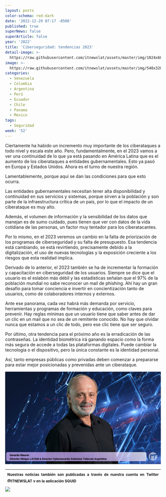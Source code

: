 ```yaml
---
layout: posts
color-schema: red-dark
date: '2022-12-29 07:17 -0500'
published: true
superNews: false
superArticle: false
year: '2022'
title: 'Ciberseguridad: tendencias 2023'
detail-image: >-
  https://raw.githubusercontent.com/itnewslat/assets/master/img/1024x680/Gerardo-Maurer-g.jpg
image: >-
  https://raw.githubusercontent.com/itnewslat/assets/master/img/540x320/Gerardo-Maurer-p.jpg
categories:
  - Venezuela
  - Colombia
  - Argentina
  - Perú
  - Ecuador
  - Chile
  - Panama
  - Mexico
tags:
  - Seguridad
week: '52'
---
```

Ciertamente ha habido un incremento muy importante de los ciberataques a todo nivel y escala este año. Pero, fundamentalmente, en el 2023 vamos a ver una continuidad de lo que ya está pasando en América Latina que es el aumento de los ciberataques a entidades gubernamentales. Esto ya pasó en Europa y Estados Unidos. Ahora es el turno de nuestra región. 

Lamentablemente, porque aquí se dan las condiciones para que esto ocurra.

Las entidades gubernamentales necesitan tener alta disponibilidad y continuidad en sus servicios y sistemas, porque sirven a la población y son parte de la infraestructura crítica de un país, por lo que el impacto de un ciberataque es muy alto.

Además, el volumen de información y la sensibilidad de los datos que manejan es de sumo cuidado, pues tienen que ver con datos de la vida cotidiana de las personas, un factor muy tentador para los ciberatacantes.

Por lo mismo, en el 2023 veremos un cambio en la falta de priorización de los programas de ciberseguridad y su falta de presupuesto. Esa tendencia está cambiando, se está revirtiendo, precisamente debido a la digitalización, el uso de nuevas tecnologías y la exposición creciente a los riesgos que esta realidad implica.

Derivado de lo anterior, el 2023 también se ha de incrementar la formación y capacitación en ciberseguridad de los usuarios. Siempre se dice que el usuario es el eslabón más débil y las estadísticas señalan que el 97% de la población mundial no sabe reconocer un mail de phishing. Ahí hay un gran desafío para tomar conciencia e invertir en concientización tanto de usuarios, como de colaboradores internos y externos.

Ante ese panorama, cada vez habrá más demanda por servicio, herramientas y programas de formación y educación, como claves para prevenir. Hay reglas mínimas que un usuario tiene que saber antes de dar un clic en un mail que no sea de un remitente conocido. No hay que olvidar nunca que estamos a un clic de todo, pero ese clic tiene que ser seguro.

Por último, otra tendencia para el próximo año es la erradicación de las contraseñas. La identidad biométrica irá ganando espacio como la forma más segura de accede a todas las plataformas digitales. Puede cambiar la tecnología o el dispositivo, pero la única constante es la identidad personal. 

Así, tanto empresas públicas como privadas deben comenzar a prepararse para estar mejor posicionadas y prevenidas ante un ciberataque.

![](https://raw.githubusercontent.com/itnewslat/assets/master/img/540x320/Gerardo-Maurer-p.jpg)

<table style="height: 42px;" width="569">
<tbody>
<tr>
<td style="text-align: justify;"><sub><strong>Nuestras noticias también son publicadas a través de nuestra cuenta en Twitter <a href="https://twitter.com/itnewslat?lang=es">@ITNEWSLAT</a> y en la aplicación <a href="https://squidapp.co/en/">SQUID</a></strong></sub></td>
</tr>
</tbody>
</table>

<img src="https://tracker.metricool.com/c3po.jpg?hash=56f88a41e39ab42c063cc51676587a04"/>